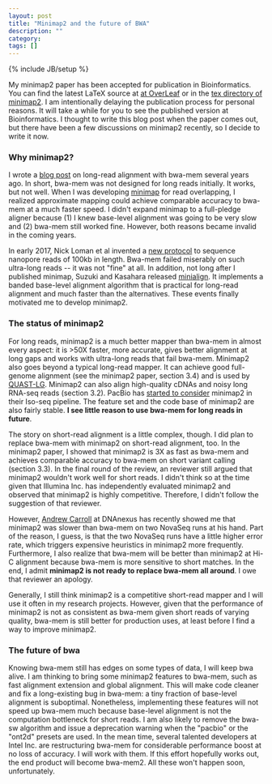 ```yaml
---
layout: post
title: "Minimap2 and the future of BWA"
description: ""
category: 
tags: []
---
```

{% include JB/setup %}

My minimap2 paper has been accepted for publication in Bioinformatics. You can
find the latest LaTeX source at [at OverLeaf][overleaf] or in the [tex
directory of minimap2][tex]. I am intentionally delaying the publication
process for personal reasons. It will take a while for you to see the published
version at Bioinformatics. I thought to write this blog post when the paper
comes out, but there have been a few discussions on minimap2 recently, so I
decide to write it now.

### Why minimap2?

I wrote a [blog post][bwamem-long] on long-read alignment with bwa-mem several
years ago. In short, bwa-mem was not designed for long reads initially. It
works, but not well. When I was developing [minimap][minimap1] for read
overlapping, I realized approximate mapping could achieve comparable accuracy
to bwa-mem at a much faster speed. I didn't expand minimap to a full-pledge
aligner because (1) I knew base-level alignment was going to be very slow and
(2) bwa-mem still worked fine. However, both reasons became invalid in the
coming years.

In early 2017, Nick Loman et al invented a [new protocol][ultra-long] to
sequence nanopore reads of 100kb in length. Bwa-mem failed miserably on such
ultra-long reads -- it was not "fine" at all. In addition, not long after I
published minimap, Suzuki and Kasahara released [minialign][minialign]. It
implements a banded base-level alignment algorithm that is practical for
long-read alignment and much faster than the alternatives. These events finally
motivated me to develop minimap2.

### The status of minimap2

For long reads, minimap2 is a much better mapper than bwa-mem in almost every
aspect: it is >50X faster, more accurate, gives better alignment at long
gaps and works with ultra-long reads that fail bwa-mem. Minimap2 also goes
beyond a typical long-read mapper. It can achieve good full-genome alignment
(see the minimap2 paper, section 3.4) and is used by [QUAST-LG][quast-lg].
Minimap2 can also align high-quality cDNAs and noisy long RNA-seq reads
(section 3.2). PacBio has [started to consider][tofu-u2] minimap2 in their
Iso-seq pipeline. The feature set and the code base of minimap2 are also fairly
stable. **I see little reason to use bwa-mem for long reads in future**.

The story on short-read alignment is a little complex, though. I did plan to
replace bwa-mem with minimap2 on short-read alignment, too. In the minimap2
paper, I showed that minimap2 is 3X as fast as bwa-mem and achieves comparable
accuracy to bwa-mem on short variant calling (section 3.3). In the final round
of the review, an reviewer still argued that minimap2 wouldn't work well for
short reads. I didn't think so at the time given that Illumina Inc. has
independently evaluated minimap2 and observed that minimap2 is highly
competitive. Therefore, I didn't follow the suggestion of that reviewer.

However, [Andrew Carroll][andrew] at DNAnexus has recently showed me that
minimap2 was slower than bwa-mem on two NovaSeq runs at his hand. Part of the
reason, I guess, is that the two NovaSeq runs have a little higher error rate,
which triggers expensive heuristics in minimap2 more frequently. Furthermore, I
also realize that bwa-mem will be better than minimap2 at Hi-C alignment
because bwa-mem is more sensitive to short matches. In the end, I admit
**minimap2 is not ready to replace bwa-mem all around**. I owe that reviewer an
apology.

Generally, I still think minimap2 is a competitive short-read mapper and I will
use it often in my research projects. However, given that the performance of
minimap2 is not as consistent as bwa-mem given short reads of varying quality,
bwa-mem is still better for production uses, at least before I find a way to
improve minimap2.

### The future of bwa

Knowing bwa-mem still has edges on some types of data, I will keep bwa alive.
I am thinking to bring some minimap2 features to bwa-mem, such as fast
alignment extension and global alignment. This will make code cleaner and fix a
long-existing bug in bwa-mem: a tiny fraction of base-level alignment is
suboptimal. Nonetheless, implementing these features will not speed up bwa-mem
much because base-level alignment is not the computation bottleneck for short
reads. I am also likely to remove the bwa-sw algorithm and issue a deprecation
warning when the "pacbio" or the "ont2d" presets are used. In the mean time,
several talented developers at Intel Inc. are restructuring bwa-mem for
considerable performance boost at no loss of accuracy. I will work with them.
If this effort hopefully works out, the end product will become bwa-mem2. All
these won't happen soon, unfortunately.



[overleaf]: http://www.overleaf.com/read/ddwtrgmngxms
[tex]: https://github.com/lh3/minimap2/tree/master/tex
[minimap1]: https://github.com/lh3/minimap
[bwamem-long]: http://lh3.github.io/2014/12/10/bwa-mem-for-long-error-prone-reads
[minialign]: https://github.com/ocxtal/minialign
[ultra-long]: http://lab.loman.net/2017/03/09/ultrareads-for-nanopore/
[quast-lg]: http://cab.spbu.ru/software/quast-lg/
[tofu-u2]: https://github.com/PacificBiosciences/IsoSeq_SA3nUP/wiki/%5BBeta%5D-ToFU2:-running-and-installing-ToFU2
[andrew]: https://blog.dnanexus.com/author/acarroll/
